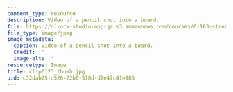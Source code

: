```yaml
---
content_type: resource
description: Video of a pencil shot into a board.
file: https://ol-ocw-studio-app-qa.s3.amazonaws.com/courses/6-163-strobe-project-laboratory-fall-2005/c32dab25d52622b0578dd2e47c41e986_clip0123_thumb.jpg
file_type: image/jpeg
image_metadata:
  caption: Video of a pencil shot into a board.
  credit: ''
  image-alt: ''
resourcetype: Image
title: clip0123_thumb.jpg
uid: c32dab25-d526-22b0-578d-d2e47c41e986
---
```

